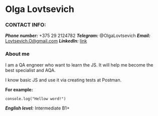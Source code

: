 # Olga Lovtsevich

### CONTACT INFO:
***Phone number:*** +375 29 2124782 
***Telegram:*** @OlgaLovtsevich 
***Email:*** Lovtsevich.O@gmail.com 
***LinkedIn:*** [link](https://www.linkedin.com/in/olga-lovtsevich/)

### About me
I am a QA engneer who want to learn the JS. It will help me become the best specialist and AQA.

I know basic JS and use it via creating tests at Postman.

**For example:**

`console.log("Hellow word!")`

***English level:*** Intermediate B1+